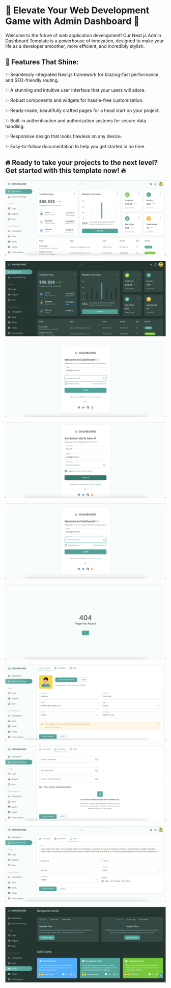 # 🚀 Elevate Your Web Development Game with Admin Dashboard 🚀

Welcome to the future of web application development! Our Next.js Admin Dashboard Template is a powerhouse of innovation, designed to make your life as a developer smoother, more efficient, and incredibly stylish.


## 🌟 Features That Shine:

✨ Seamlessly integrated Next.js framework for blazing-fast performance and SEO-friendly routing.

✨ A stunning and intuitive user interface that your users will adore.

✨ Robust components and widgets for hassle-free customization.

✨ Ready-made, beautifully crafted pages for a head start on your project.

✨ Built-in authentication and authorization systems for secure data handling.

✨ Responsive design that looks flawless on any device.

✨ Easy-to-follow documentation to help you get started in no time.


## 🔥 Ready to take your projects to the next level? Get started with this template now! 🔥

![1](./public/github/Screenshot%202023-09-02%20at%2011.01.49%20PM.png)

![1](./public/github/Screenshot%202023-09-02%20at%2011.04.15%20PM.png)

![1](./public/github/Screenshot%202023-09-02%20at%2011.02.25%20PM.png)

![1](./public/github/Screenshot%202023-09-02%20at%2011.03.03%20PM.png)

![1](./public/github/Screenshot%202023-09-02%20at%2011.02.25%20PM.png)

![1](./public/github/Screenshot%202023-09-02%20at%2011.03.18%20PM.png)

![1](./public/github/Screenshot%202023-09-02%20at%2011.03.40%20PM.png)

![1](./public/github/Screenshot%202023-09-02%20at%2011.03.58%20PM.png)

![1](./public/github/Screenshot%202023-09-02%20at%2011.04.06%20PM.png)

![1](./public/github/Screenshot%202023-09-02%20at%2011.04.57%20PM.png)